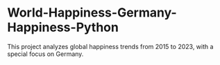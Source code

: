 # World-Happiness-Germany-Happiness-Python
This project analyzes global happiness trends from 2015 to 2023, with a special focus on Germany.
